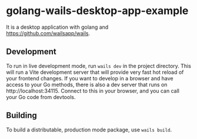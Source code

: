 # golang-wails-desktop-app-example

It is a desktop application with golang and https://github.com/wailsapp/wails.

## Development

To run in live development mode, run `wails dev` in the project directory. This will run a Vite development
server that will provide very fast hot reload of your frontend changes. If you want to develop in a browser
and have access to your Go methods, there is also a dev server that runs on http://localhost:34115. Connect
to this in your browser, and you can call your Go code from devtools.

## Building

To build a distributable, production mode package, use `wails build`.
